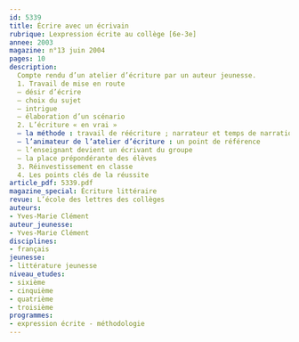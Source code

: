 ```yaml
---
id: 5339
title: Écrire avec un écrivain
rubrique: Lexpression écrite au collège [6e-3e]
annee: 2003
magazine: n°13 juin 2004
pages: 10
description: 
  Compte rendu d’un atelier d’écriture par un auteur jeunesse.
  1. Travail de mise en route
  – désir d’écrire
  – choix du sujet
  – intrigue
  – élaboration d’un scénario
  2. L’écriture « en vrai »
  – la méthode : travail de réécriture ; narrateur et temps de narration ; action ; techniques liées à l’écriture
  – l’animateur de l’atelier d’écriture : un point de référence
  – l’enseignant devient un écrivant du groupe
  – la place prépondérante des élèves
  3. Réinvestissement en classe
  4. Les points clés de la réussite
article_pdf: 5339.pdf
magazine_special: Écriture littéraire
revue: L’école des lettres des collèges
auteurs:
- Yves-Marie Clément
auteur_jeunesse:
- Yves-Marie Clément
disciplines:
- français
jeunesse:
- littérature jeunesse
niveau_etudes:
- sixième
- cinquième
- quatrième
- troisième
programmes:
- expression écrite - méthodologie
---
```


